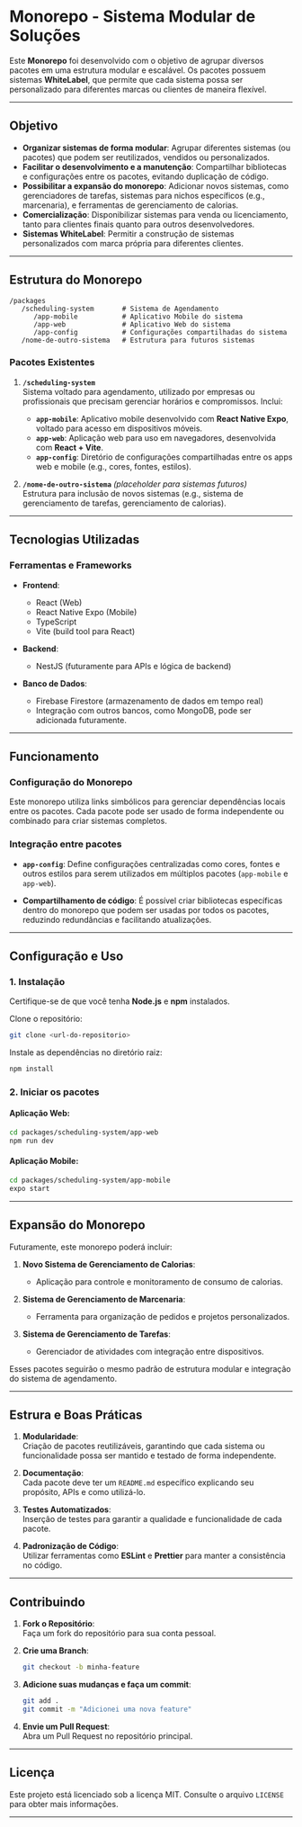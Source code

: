 
# Monorepo - Sistema Modular de Soluções

Este **Monorepo** foi desenvolvido com o objetivo de agrupar diversos pacotes em uma estrutura modular e escalável. Os pacotes possuem sistemas **WhiteLabel**, que permite que cada sistema possa ser personalizado para diferentes marcas ou clientes de maneira flexível.

---

## **Objetivo**

- **Organizar sistemas de forma modular**: Agrupar diferentes sistemas (ou pacotes) que podem ser reutilizados, vendidos ou personalizados.
- **Facilitar o desenvolvimento e a manutenção**: Compartilhar bibliotecas e configurações entre os pacotes, evitando duplicação de código.
- **Possibilitar a expansão do monorepo**: Adicionar novos sistemas, como gerenciadores de tarefas, sistemas para nichos específicos (e.g., marcenaria), e ferramentas de gerenciamento de calorias.
- **Comercialização**: Disponibilizar sistemas para venda ou licenciamento, tanto para clientes finais quanto para outros desenvolvedores.
- **Sistemas WhiteLabel**: Permitir a construção de sistemas personalizados com marca própria para diferentes clientes.

---

## **Estrutura do Monorepo**

```
/packages
   /scheduling-system       # Sistema de Agendamento
      /app-mobile           # Aplicativo Mobile do sistema
      /app-web              # Aplicativo Web do sistema
      /app-config           # Configurações compartilhadas do sistema
   /nome-de-outro-sistema   # Estrutura para futuros sistemas
```

### **Pacotes Existentes**

1. **`/scheduling-system`**  
   Sistema voltado para agendamento, utilizado por empresas ou profissionais que precisam gerenciar horários e compromissos. Inclui:
   - **`app-mobile`**: Aplicativo mobile desenvolvido com **React Native Expo**, voltado para acesso em dispositivos móveis.
   - **`app-web`**: Aplicação web para uso em navegadores, desenvolvida com **React + Vite**.
   - **`app-config`**: Diretório de configurações compartilhadas entre os apps web e mobile (e.g., cores, fontes, estilos).

2. **`/nome-de-outro-sistema`** *(placeholder para sistemas futuros)*  
   Estrutura para inclusão de novos sistemas (e.g., sistema de gerenciamento de tarefas, gerenciamento de calorias).

---

## **Tecnologias Utilizadas**

### **Ferramentas e Frameworks**
- **Frontend**:  
  - React (Web)  
  - React Native Expo (Mobile)  
  - TypeScript  
  - Vite (build tool para React)  

- **Backend**:  
  - NestJS (futuramente para APIs e lógica de backend)  

- **Banco de Dados**:  
  - Firebase Firestore (armazenamento de dados em tempo real)  
  - Integração com outros bancos, como MongoDB, pode ser adicionada futuramente.

---

## **Funcionamento**

### **Configuração do Monorepo**
Este monorepo utiliza links simbólicos para gerenciar dependências locais entre os pacotes. Cada pacote pode ser usado de forma independente ou combinado para criar sistemas completos. 

### **Integração entre pacotes**
- **`app-config`**: Define configurações centralizadas como cores, fontes e outros estilos para serem utilizados em múltiplos pacotes (`app-mobile` e `app-web`).  

- **Compartilhamento de código**: É possível criar bibliotecas específicas dentro do monorepo que podem ser usadas por todos os pacotes, reduzindo redundâncias e facilitando atualizações.

---

## **Configuração e Uso**

### **1. Instalação**
Certifique-se de que você tenha **Node.js** e **npm** instalados.

Clone o repositório:
```bash
git clone <url-do-repositorio>
```

Instale as dependências no diretório raiz:
```bash
npm install
```

### **2. Iniciar os pacotes**

#### Aplicação Web:
```bash
cd packages/scheduling-system/app-web
npm run dev
```

#### Aplicação Mobile:
```bash
cd packages/scheduling-system/app-mobile
expo start
```

---

## **Expansão do Monorepo**

Futuramente, este monorepo poderá incluir:

1. **Novo Sistema de Gerenciamento de Calorias**:
   - Aplicação para controle e monitoramento de consumo de calorias.

2. **Sistema de Gerenciamento de Marcenaria**:
   - Ferramenta para organização de pedidos e projetos personalizados.

3. **Sistema de Gerenciamento de Tarefas**:
   - Gerenciador de atividades com integração entre dispositivos.

Esses pacotes seguirão o mesmo padrão de estrutura modular e integração do sistema de agendamento.

---

## **Estrura e Boas Práticas**

1. **Modularidade**:  
   Criação de pacotes reutilizáveis, garantindo que cada sistema ou funcionalidade possa ser mantido e testado de forma independente.

2. **Documentação**:  
   Cada pacote deve ter um `README.md` específico explicando seu propósito, APIs e como utilizá-lo.

3. **Testes Automatizados**:  
   Inserção de testes para garantir a qualidade e funcionalidade de cada pacote.

4. **Padronização de Código**:  
   Utilizar ferramentas como **ESLint** e **Prettier** para manter a consistência no código.

---

## **Contribuindo**

1. **Fork o Repositório**:  
   Faça um fork do repositório para sua conta pessoal.

2. **Crie uma Branch**:  
   ```bash
   git checkout -b minha-feature
   ```

3. **Adicione suas mudanças e faça um commit**:  
   ```bash
   git add .
   git commit -m "Adicionei uma nova feature"
   ```

4. **Envie um Pull Request**:  
   Abra um Pull Request no repositório principal.

---

## **Licença**

Este projeto está licenciado sob a licença MIT. Consulte o arquivo `LICENSE` para obter mais informações.

---
